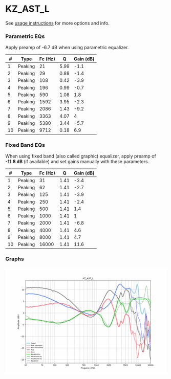 # KZ_AST_L
See [usage instructions](https://github.com/jaakkopasanen/AutoEq#usage) for more options and info.

### Parametric EQs
Apply preamp of -6.7 dB when using parametric equalizer.

|   # | Type    |   Fc (Hz) |    Q |   Gain (dB) |
|-----|---------|-----------|------|-------------|
|   1 | Peaking |        21 | 5.99 |        -1.1 |
|   2 | Peaking |        29 | 0.88 |        -1.4 |
|   3 | Peaking |       108 | 0.42 |        -3.9 |
|   4 | Peaking |       196 | 0.99 |        -0.7 |
|   5 | Peaking |       590 | 1.08 |         1.8 |
|   6 | Peaking |      1592 | 3.95 |        -2.3 |
|   7 | Peaking |      2086 | 1.43 |        -9.2 |
|   8 | Peaking |      3363 | 4.07 |         4   |
|   9 | Peaking |      5380 | 3.44 |        -5.7 |
|  10 | Peaking |      9712 | 0.18 |         6.9 |

### Fixed Band EQs
When using fixed band (also called graphic) equalizer, apply preamp of **-11.8 dB** (if available) and set gains manually with these parameters.

|   # | Type    |   Fc (Hz) |    Q |   Gain (dB) |
|-----|---------|-----------|------|-------------|
|   1 | Peaking |        31 | 1.41 |        -2.4 |
|   2 | Peaking |        62 | 1.41 |        -2.7 |
|   3 | Peaking |       125 | 1.41 |        -3.9 |
|   4 | Peaking |       250 | 1.41 |        -2.4 |
|   5 | Peaking |       500 | 1.41 |         1.4 |
|   6 | Peaking |      1000 | 1.41 |         1   |
|   7 | Peaking |      2000 | 1.41 |        -6.8 |
|   8 | Peaking |      4000 | 1.41 |         4.6 |
|   9 | Peaking |      8000 | 1.41 |         4.7 |
|  10 | Peaking |     16000 | 1.41 |        11.6 |

### Graphs
![](./KZ_AST_L.png)
